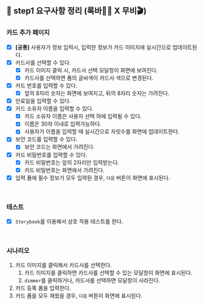 ## 📄 step1 요구사항 정리 (록바💪🏽 X 무비🎬)

### 카드 추가 페이지

- [x] **[공통]** 사용자가 정보 입력시, 입력한 정보가 카드 이미지에 실시간으로 업데이트된다.
- [x] 카드사를 선택할 수 있다.
  - [x] 카드 이미지 클릭 시, 카드사 선택 모달창이 화면에 보여진다.
  - [x] 카드사를 선택하면 폼의 글씨색이 카드사 색으로 변경된다.
- [x] 카드 번호를 입력할 수 있다.
  - [x] 앞의 8자리 숫자는 화면에 보여지고, 뒤의 8자리 숫자는 가려진다.
- [x] 만료일을 입력할 수 있다.
- [x] 카드 소유자 이름을 입력할 수 있다.
  - [x] 카드 소유자 이름은 사용자 선택 하에 입력될 수 있다.
  - [x] 이름은 30자 이내로 입력가능하다.
  - [x] 사용자가 이름을 입력할 때 실시간으로 자릿수를 화면에 업데이트한다.
- [x] 보안 코드를 입력할 수 있다.
  - [x] 보안 코드는 화면에서 가려진다.
- [x] 카드 비밀번호를 입력할 수 있다.
  - [x] 카드 비밀번호는 앞의 2자리만 입력받는다.
  - [x] 카드 비밀번호는 화면에서 가려진다.
- [x] 입력 폼에 필수 정보가 모두 입력된 경우, `다음` 버튼이 화면에 표시된다.

<br>

### 테스트

- [x] `Storybook`를 이용해서 상호 작용 테스트를 한다.

<br>

### 시나리오

1. 카드 이미지를 클릭해서 카드사를 선택한다.
   1. 카드 이미지를 클릭하면 카드사를 선택할 수 있는 모달창이 화면에 표시된다.
   2. `dimmer`를 클릭하거나, 카드사를 선택하면 모달창이 사라진다.
2. 카드 등록 폼을 입력한다.
3. 카드 폼을 모두 채웠을 경우, `다음` 버튼이 화면에 표시된다.
